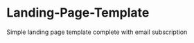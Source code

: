 Landing-Page-Template
=====================

Simple landing page template complete with email subscription

